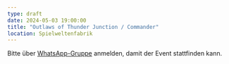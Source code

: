 ```yaml
---
type: draft
date: 2024-05-03 19:00:00
title: "Outlaws of Thunder Junction / Commander"
location: Spielweltenfabrik
---
```


Bitte über [WhatsApp-Gruppe](https://chat.whatsapp.com/HQ7IINFrZB63esDNRqsIUw) anmelden, damit der Event stattfinden kann.
